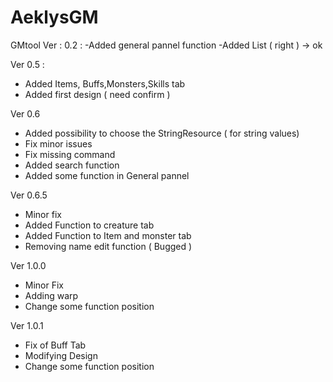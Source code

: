# AeklysGM
GMtool
Ver : 0.2 :
-Added general pannel function
-Added List ( right ) -> ok

Ver 0.5 :
- Added Items, Buffs,Monsters,Skills tab 
- Added first design ( need confirm )

Ver 0.6 
- Added possibility to choose the StringResource ( for string values)
- Fix minor issues
- Fix missing command
- Added search function 
- Added some function in General pannel

Ver 0.6.5
- Minor fix
- Added Function to creature tab
- Added Function to Item and monster tab
- Removing name edit function ( Bugged )

Ver 1.0.0
- Minor Fix
- Adding warp
- Change some function position

Ver 1.0.1
- Fix of Buff Tab
- Modifying Design
- Change some function position
